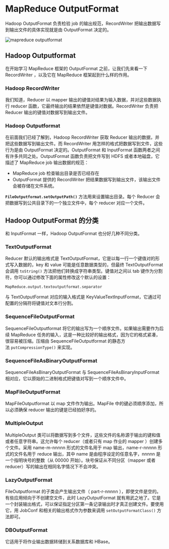 # MapReduce OutputFormat

Hadoop OutputFormat 负责检验 job 的输出规范，RecordWriter 把输出数据写到输出文件的具体实现就是由 OutputFormat 决定的。

![mapreduce outputformat](https://www.hadoopdoc.com/media/editor/file_1570246489000_20191005113450740650.png "mapreduce outputformat")

## Hadoop Outputformat

在开始学习 MapReduce 框架的 OutputFormat 之前，让我们先来看一下 RecordWriter ，以及它在 MapReduce 框架起到什么样的作用。

### Hadoop RecordWriter

我们知道，Reducer 以 mapper 输出的键值对结果为输入数据，并对这些数据执行 reducer 函数，它最终输出的结果依然是键值对数据。RecordWriter 负责把 Reducer 输出的键值对数据写到输出文件。

### Hadoop Outputformat

在前面我们已经了解到，Hadoop RecordWriter 获取 Reducer 输出的数据，并把这些数据写到输出文件。而 RecordWriter 用怎样的格式把数据写到文件，这些行为是由 OutputFormat 决定的。OutputFormat 和 InputFormat 函数两者之间有许多共同之处。OutputFormat 函数负责把文件写到 HDFS 或者本地磁盘，它描述了 MapReduce job 输出数据的规范：

-   MapReduce job 检查输出目录是否已经存在
-   OutputFormat 提供的 RecordWriter 把结果数据写到输出文件，该输出文件会被存储在文件系统。

**`FileOutputformat.setOutputPath()`** 方法用来设置输出目录。每个 Reducer 会把数据写到公共目录下的一个独立文件中，每个 reducer 对应一个文件。

## Hadoop OutputFormat 的分类

和 InputFormat 一样，Hadoop OutputFormat 也分好几种不同分类。

### TextOutputFormat

Reducer 默认的输出格式是 TextOutputFormat，它是以每一行一个键值对的形式写入数据的，key 和 value 可能是任意数据类型的，但最终 TextOutputFormat 会调用 `toString()` 方法把他们转换成字符串类型。键值对之间以 tab 键作为分割符，你可以通过修改下面的属性修改这个默认的设置：

`MapReduce.output.textoutputformat.separator`

与 TextOutputFormat 对应的输入格式是 KeyValueTextInputFormat，它通过可配置的分隔符将键值对文本行分割。

### SequenceFileOutputFormat

SequenceFileOutputformat 将它的输出写为一个顺序文件。如果输出需要作为后续 MapReduce 任务的输入，这是一种比较好的输出格式，因为它的格式紧凑，很容易被压缩。压缩由 SequenceFileOutputformat 的静态方法 `putCompressionType()` 来实现。

### SequenceFileAsBinaryOutputFormat

SequenceFileAsBinaryOutputFormat 与 SequenceFileAsBinaryInputFormat 相对应，它以原始的二进制格式把键值对写到一个顺序文件中。

### MapFileOutputFormat

MapFileOutputformat 以 map 文件作为输出。MapFile 中的键必须顺序添加，所以必须确保 reducer 输出的键是已经拍好序的。

### MultipleOutput

MultipleOutput 类可以将数据写到多个文件，这些文件的名称源于输出的键和值或者任意字符串。这允许每个 reducer（或者只有 map 作业的 mapper ）创建多个文件。采用 name-m-nnnnn 形式的文件名用于 map 输出，name-r-nnnnn 形式的文件名用于 reduce 输出，其中 name 是由程序设定的任意名字，nnnnn 是一个指明块号的整数（从 00000 开始）。块号保证从不同分区（mapper 或者 reducer）写的输出在相同名字情况下不会冲突。

### LazyOutputFormat

FileOutputformat 的子类会产生输出文件（ part-r-nnnnn ），即使文件是空的。有些应用倾向于不创建空文件，此时 LazyOutputFormat 就有用武之地了。它是一个封装输出格式，可以保证指定分区第一条记录输出时才真正创建文件。要使用它，用 JobConf 和相关的输出格式作为参数来调用 `setOutputFormatClass()` 方法即可。

### DBOutputFormat

它适用于将作业输出数据转储到关系数据库和 HBase。